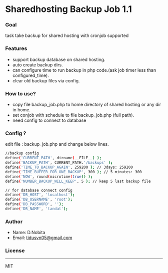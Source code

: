 # Sharedhosting Backup Job 1.1

###  Goal
task take backup for shared hosting with cronjob supported

###  Features
* support backup database on shared hosting.
* auto create backup dirs.
* can configure time to run backup in php code.(ask job timer less than configured_time).
* clear old backup files via config.

###  How to use?
- copy file backup_job.php to home directory of shared hosting or any dir in home.
- set conjob with schedule to file backup_job.php (full path). 
- need config to connect to database


###  Config ?
edit file : backup_job.php and change below lines.

```sh
//backup config
define('CURRENT_PATH', dirname(__FILE__) );
define('BACKUP_PATH', CURRENT_PATH.'/backups' );
define('TIME_TO_BACKUP_AGAIN', 259200 ); // 3days: 259200
define('TIME_BUFFER_FOR_ONE_BACKUP', 300 ); // 5 minutes: 300
define('NOW', round(microtime(true)) );
define('NUMBER_BACKUP_WILL_KEEP', 5 ); // keep 5 last backup file

// for database connect config
define('DB_HOST', 'localhost');
define('DB_USERNAME', 'root');
define('DB_PASSWORD', '');
define('DB_NAME', 'tandat'); 
```


###  Author
- Name: D.Nobita
- Email: tidusvn05@gmail.com

###  License
----

MIT





